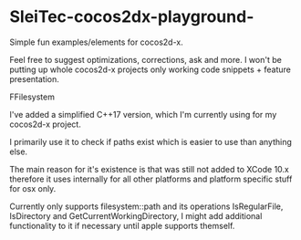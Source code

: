 # SleiTec-cocos2dx-playground-
Simple fun examples/elements for cocos2d-x.


Feel free to suggest optimizations, corrections, ask and more.
I won't be putting up whole cocos2d-x projects only working code snippets + feature presentation.


FFilesystem

I've added a simplified C++17 <filesystem> version, which I'm currently using for my cocos2d-x
project.

I primarily use it to check if paths exist which is easier to use than anything else.

The main reason for it's existence is that <filesystem> was still not added to XCode 10.x
therefore it uses <filesystem> internally for all other platforms and platform
specific stuff for osx only.

Currently only supports filesystem::path and its operations
IsRegularFile, IsDirectory and GetCurrentWorkingDirectory, I might add
additional functionality to it if necessary until apple supports <filesystem> themself.